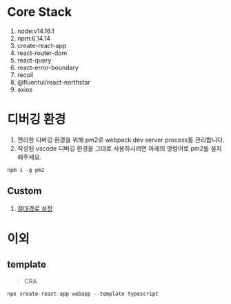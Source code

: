 # Core Stack

1. node:v14.16.1
1. npm:6.14.14
1. create-react-app
1. react-router-dom
1. react-query
1. react-error-boundary
1. recoil
1. @fluentui/react-northstar
1. axios

# 디버깅 환경

1. 편리한 디버깅 환경을 위해 pm2로 webpack dev server process를 관리합니다.
1. 작성된 vscode 디버깅 환경을 그대로 사용하시려면 아래의 명령어로 pm2를 설치해주세요.

```shell
npm i -g pm2
```

## Custom

1. [절대경로 설정](https://okky.tistory.com/340)

# 이외

## template

> CRA

```shell
npx create-react-app webapp --template typescript
```
